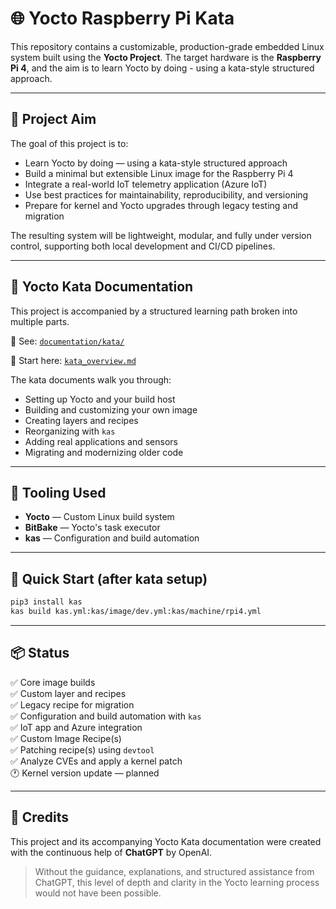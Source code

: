 # 🌐 Yocto Raspberry Pi Kata

This repository contains a customizable, production-grade embedded Linux system built using the **Yocto Project**. The target hardware is the **Raspberry Pi 4**, and the aim is to learn Yocto by doing - using a kata-style structured approach.

---

## 🎯 Project Aim

The goal of this project is to:

- Learn Yocto by doing — using a kata-style structured approach
- Build a minimal but extensible Linux image for the Raspberry Pi 4
- Integrate a real-world IoT telemetry application (Azure IoT)
- Use best practices for maintainability, reproducibility, and versioning
- Prepare for kernel and Yocto upgrades through legacy testing and migration

The resulting system will be lightweight, modular, and fully under version control, supporting both local development and CI/CD pipelines.

---

## 📘 Yocto Kata Documentation

This project is accompanied by a structured learning path broken into multiple parts.

📂 See: [`documentation/kata/`](documentation/kata/)

📑 Start here: [`kata_overview.md`](documentation/kata/kata_overview.md)

The kata documents walk you through:
- Setting up Yocto and your build host
- Building and customizing your own image
- Creating layers and recipes
- Reorganizing with `kas`
- Adding real applications and sensors
- Migrating and modernizing older code

---

## 🧰 Tooling Used

- **Yocto** — Custom Linux build system
- **BitBake** — Yocto's task executor
- **kas** — Configuration and build automation

---

## 🚀 Quick Start (after kata setup)

```bash
pip3 install kas
kas build kas.yml:kas/image/dev.yml:kas/machine/rpi4.yml
```

---

## 📦 Status

✅ Core image builds  
✅ Custom layer and recipes  
✅ Legacy recipe for migration  
✅ Configuration and build automation with `kas`  
✅ IoT app and Azure integration  
✅ Custom Image Recipe(s)  
✅ Patching recipe(s) using `devtool`  
✅ Analyze CVEs and apply a kernel patch  
🕐 Kernel version update — planned  

---

## 🙌 Credits

This project and its accompanying Yocto Kata documentation were created with the continuous help of **ChatGPT** by OpenAI.

> Without the guidance, explanations, and structured assistance from ChatGPT, this level of depth and clarity in the Yocto learning process would not have been possible.